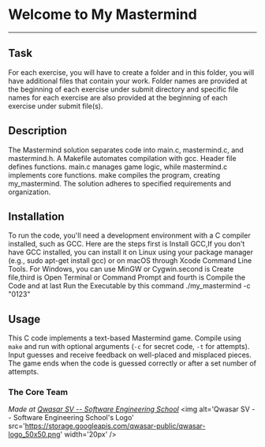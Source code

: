 # Welcome to My Mastermind
***

## Task
For each exercise, you will have to create a folder and in this folder, you will have additional files that contain your work. Folder names are provided at the beginning of each exercise under submit directory and specific file names for each exercise are also provided at the beginning of each exercise under submit file(s).



## Description

The Mastermind solution separates code into main.c, mastermind.c, and mastermind.h. A Makefile automates compilation with gcc. Header file defines functions. main.c manages game logic, while mastermind.c implements core functions. make compiles the program, creating my_mastermind. The solution adheres to specified requirements and organization.

## Installation
To run the code, you'll need a development environment with a C compiler installed, such as GCC. Here are the steps first is Install GCC,If you don't have GCC installed, you can install it on Linux using your package manager (e.g., sudo apt-get install gcc) or on macOS through Xcode Command Line Tools. For Windows, you can use MinGW or Cygwin.second is Create file,third is Open Terminal or Command Prompt and fourth is Compile the Code and at last Run the Executable by this command ./my_mastermind -c "0123"


## Usage
This C code implements a text-based Mastermind game. Compile using `make` and run with optional arguments (`-c` for secret code, `-t` for attempts). Input guesses and receive feedback on well-placed and misplaced pieces. The game ends when the code is guessed correctly or after a set number of attempts.

### The Core Team


<span><i>Made at <a href='https://qwasar.io'>Qwasar SV -- Software Engineering School</a></i></span>
<span><img alt='Qwasar SV -- Software Engineering School's Logo' src='https://storage.googleapis.com/qwasar-public/qwasar-logo_50x50.png' width='20px' /></span>
